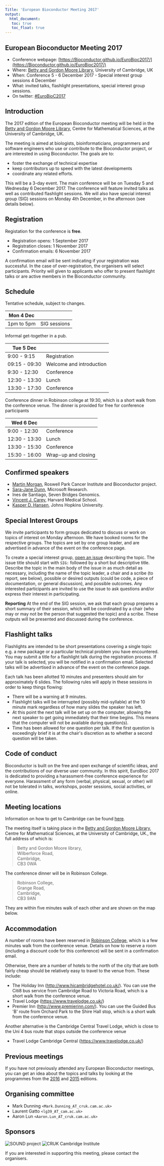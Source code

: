 ```yaml
---
Title: 'European Bioconductor Meeting 2017'
output:
  html_document:
   toc: true
   toc_float: true
---
```


## European Bioconductor Meeting 2017

* Conference webpage: [https://Bioconductor.github.io/EuroBioc2017/](https://Bioconductor.github.io/EuroBioc2017/)
* Where: [Betty and Gordon Moore Library](http://moore.libraries.cam.ac.uk/location-maps), University of Cambridge, UK
* When: Conference 5 - 6 December 2017 - Special interest group sessions 4 December
* What: invited talks, flashlight presentations, special interest group sessions.
* On twitter: [#EuroBioC2017](https://twitter.com/search?q=%23EuroBioC2017)

## Introduction

The 2017 edition of the European Bioconductor meeting will be held in
the [Betty and Gordon Moore
Library](http://moore.libraries.cam.ac.uk/location-maps), Centre for
Mathematical Sciences, at the University of Cambridge, UK.

The meeting is aimed at biologists, bioinformaticians, programmers
and software engineers who use or contribute to the Bioconductor project,
or are interested in using Bioconductor. The goals are to:

* foster the exchange of technical expertise
* keep contributors up to speed with the latest developments
* coordinate any related efforts.

This will be a 3-day event. The main conference will be on Tuesday 5
and Wednesday 6 December 2017. The conference will feature invited
talks as well as contributed flashlight sessions. We will also have
special interest group (SIG) sessions on Monday 4th December, in the
afternoon (see details below).

## Registration

Registation for the conference is **free**.

* Registration opens: 1 September 2017 
* Registration closes: 1 November 2017
* Confirmation emails: 6 November 2017

A confirmation email will be sent indicating if your registration was
successful. In the case of over-registration, the organisers will select
participants. Priority will given to applicants who offer to present
flashlight talks or are active members in the Bioconductor community.

## Schedule

Tentative schedule, subject to changes.

| Mon 4 Dec  |              |
|------------|--------------|
| 1pm to 5pm | SIG sessions | 

Informal get-together in a pub. 

| Tue 5 Dec     |                           |
|---------------|---------------------------|
| 9:00 - 9:15   | Registration              |
| 09:15 - 09:30 | Welcome and introduction  |
| 9:30 - 12:30  | Conference                |
| 12:30 - 13:30 | Lunch                     |
| 13:30 - 17:30 | Conference                |

Conference dinner in Robinson college at 19:30, which is a short walk
from the conference venue. The dinner is provided for free for conference participants


| Wed 6 Dec     |                           |
|---------------|---------------------------|
| 9:00 - 12:30  | Conference                |
| 12:30 - 13:30 | Lunch                     |
| 13:30 - 15:30 | Conference                |
| 15:30 - 16:00 | Wrap-up and closing       |


## Confirmed speakers

* [Martin Morgan](https://www.roswellpark.edu/martin-morgan), Roswell
  Park Cancer Institute and Bioconductor project.
* [Sara-Jane Dunn](https://www.microsoft.com/en-us/research/people/sarajand/),
  Microsoft Research.
* Ines de Santiago, Seven Bridges Genomics.
* [Vincent J.
Carey](http://www.dfhcc.harvard.edu/insider/member-detail/member/vincent-j-carey-phd/),
Harvard Medical School.
* [Kasper D. Hansen](http://www.hansenlab.org/), Johns Hopkins University.

## Special Interest Groups

We invite participants to form groups dedicated to discuss or work on
topics of interest on Monday afternoon. We have booked rooms for the
respective groups. The topics are set by one group leader, and are
advertised in advance of the event on the conference page.

To create a special interest
group,
[open an issue](https://github.com/Bioconductor/EuroBioc2017/issues)
describing the topic. The issue title should start with `SIG:`
followed by a short but descriptive title. Describe the topic in the
main body of the issue in as much detail as necessary, including the
name of the topic leader, a chair and a scribe (to report, see below),
possible or desired outputs (could be code, a piece of documentation,
or general discussion), and possible outcomes. Any interested
participants are invited to use the issue to ask questions and/or
express their interest in participating.

**Reporting** At the end of the SIG session, we ask that each group
prepares a short summary of their session, which will be coordinated
by a chair (who may or may not be the person that suggested the
topic) and a scribe. These outputs will be presented and discussed
during the conference.

## Flashlight talks

Flashlights are intended to be short presentations covering a single
topic e.g. a new package or a particular technical problem you have
encountered. You may submit a title for a flashlight talk during
the registration process. If your talk is selected, you will be notified 
in a confirmation email. Selected talks will be advertised in advance
of the event on the conference page.

Each talk has been allotted 10 minutes and presenters
should aim for approximately 6 slides.  The following rules will apply
in these sessions in order to keep things flowing:

* There will be a warning at 9 minutes.
* Flashlight talks will be interrupted (possibly mid-syllable) at the
  10 minute mark regardless of how many slides the speaker has left.
* At this point the next talk will be set up on the computer, allowing
  the next speaker to get going immediately that their time
  begins. This means that the computer will not be available during
  question(s).
* Time has been allowed for one question per talk. If the first
  question is exceedingly brief it is at the chair's discretion as to
  whether a second question will be taken.

## Code of conduct

Bioconductor is built on the free and open exchange of scientific
ideas, and the contributions of our diverse user community. In this
spirit, EuroBioc 2017 is dedicated to providing a harassment-free
conference experience for everyone. Harassment of any form (verbal,
physical, sexual, or other) will not be tolerated in talks, workshops,
poster sessions, social activities, or online.

## Meeting locations

Information on how to get to Cambridge can be found
[here](http://www.visitcambridge.org/visitor-information/how-to-get-here).

The meeting itself is taking place in the [Betty and Gordon Moore
Library](http://moore.libraries.cam.ac.uk/location-maps), Centre for
Mathematical Sciences, at the University of Cambridge, UK., the full address of which is:

> Betty and Gordon Moore library,  
> Wilberforce Road,  
> Cambridge,  
> CB3 0WA

The conference dinner will be in Robinson College.

> Robinson College,  
> Grange Road,  
> Cambridge,  
> CB3 9AN

They are within five minutes walk of each other and are shown on the
map below.

## Accommodation

A number of rooms have been reserved
in
[Robinson College](https://www.robinson.cam.ac.uk/about-robinson/accommodation),
which is a few minutes walk from the conference venue. Details on how to
reserve a room (including a discount code for this conference) will be sent in
a confirmation email.

Otherwise, there are a number of hotels to the north of the city that
are both fairly cheap should be relatively easy to travel to the venue
from. These include:

* The Holiday Inn (http://www.hicambridgehotel.co.uk/). You can use
  the Citi8 bus service from Cambridge Road to Victoria Road, which is
  a short walk from the conference venue. 
* Travel Lodge (https://www.travelodge.co.uk/) 
* Premier Inn (http://www.premierinn.com/). You can use the Guided Bus
  'B' route from Orchard Park to the Shire Hall stop, which is a short
  walk from the conference venue.

Another alternative is the Cambridge Central Travel Lodge, which is
close to the Uni 4 bus route that stops outside the conference venue

* Travel Lodge Cambridge Central (https://www.travelodge.co.uk/)

## Previous meetings

If you have not previously attended any European Bioconductor meetings, you can get
an idea about the topics and talks by looking at the programmes from
the [2016](http://www.scicore.ch/events/eurobioc2016/)
and [2015](https://sites.google.com/site/eurobioc2015/) editions.

## Organising committee

- Mark Dunning `<Mark.Dunning_AT_cruk.cam.ac.uk>`
- Laurent Gatto `<lg39_AT_cam.ac.uk>`
- Aaron Lun `<Aaron.Lun_AT_cruk.cam.ac.uk>`


## Sponsors

<!-- rescale images so their have a height of 70px -->

<img alt="SOUND project" src="./img/sound.png">
<img alt="CRUK Cambridge Institute" src="./img/CRUK.png">

If you are interested in supporting this meeting, please contact the
organisers.
